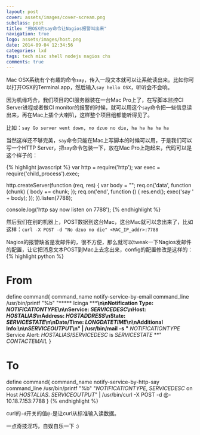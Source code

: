 ```yaml
---
layout: post
cover: assets/images/cover-scream.png
subclass: post
title: "用OSX的say命令让Nagios报警叫出来"
navigation: true
logo: assets/images/host.png
date: 2014-09-04 12:34:56
categories: lxd
tags: tech misc shell nodejs nagios chs
comments: true
---
```


Mac OSX系统有个有趣的命令`say`，传入一段文本就可以让系统读出来。比如你可以打开OSX的Terminal.app，然后输入`say hello OSX`，听听会不会响。

因为机缘巧合，我们项目的CI服务器装在一台Mac Pro上了，在写脚本监控CI Server进程或者做CI monitor的报警的时候，就可以用这个`say`命令把一些信息读出来，再在Mac上插个大喇叭，这样整个项目组都能听得见了。

比如：`say Go server went down, no dzuo no die, ha ha ha ha ha`

当然这样还不够完美，`say`命令只能在Mac上写脚本的时候可以用，于是我们可以写一个HTTP Server，把`say`命令包装一下，放在Mac Pro上跑起来，代码可以是这个样子的：

{% highlight javascript %}
var http = require('http');
var exec = require('child_process').exec; 

http.createServer(function (req, res) {
	var body = "";
	req.on('data', function (chunk) {
		body += chunk;
	});
	req.on('end', function () {
		res.end();
		exec('say ' + body);
	});
}).listen(7788);

console.log('http say now listen on 7788');
{% endhighlight %}

然后我们在别的机器上，POST数据到这台Mac，这台Mac就可以念出来了，比如这样：`curl -X POST -d "No dzuo no die" <MAC_IP_addr>:7788`


Nagios的报警缺省是发邮件的，很不方便，那么就可以tweak一下Nagios发邮件的配置，让它把消息文本POST到Mac上去念出来，config的配置修改是这样的：
{% highlight python %}
# From
define command{
        command_name    notify-service-by-email
        command_line    /usr/bin/printf "%b" "***** Icinga *****\n\nNotification Type: $NOTIFICATIONTYPE$\n\nService: $SERVICEDESC$\nHost: $HOSTALIAS$\nAddress: $HOSTADDRESS$\nState: $SERVICESTATE$\n\nDate/Time: $LONGDATETIME$\n\nAdditional Info:\n\n$SERVICEOUTPUT$\n" | /usr/bin/mail -s "** $NOTIFICATIONTYPE$ Service Alert: $HOSTALIAS$/$SERVICEDESC$ is $SERVICESTATE$ **" $CONTACTEMAIL$
}

# To
define command{
        command_name    notify-service-by-http-say
        command_line    /usr/bin/printf "%b" "$NOTIFICATIONTYPE$, $SERVICEDESC$ on Host $HOSTALIAS$. $SERVICEOUTPUT$" | /usr/bin/curl -X POST -d @- 10.18.7.153:7788
}
{% endhighlight %}

curl的`-d`开关的值`@-`是让curl从标准输入读数据。

一点奇技淫巧，自娱自乐一下 :)

